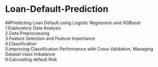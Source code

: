 # Loan-Default-Prediction
##Predicting Loan Default using Logistic Regression and XGBoost<br>
1.Exploratory Data Analysis<br>
2.Data Preprocessing<br>
3.Feature Selection and Feature Importance<br>
4.Classification<br>
5.Improving Classification Performance with Cross Validation, Managing Dataset class Imbalance <br>
6.Calculating default Risk
